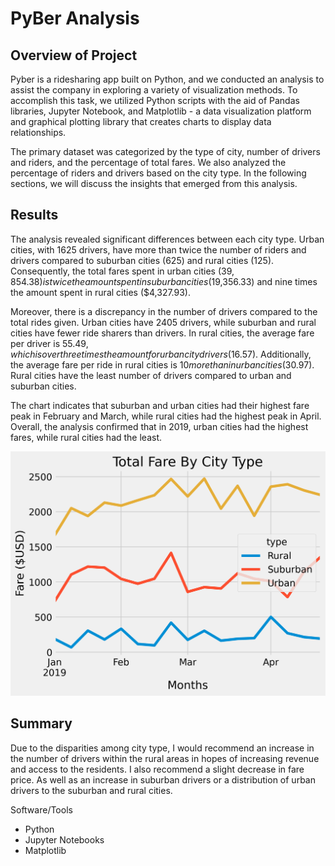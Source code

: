 # PyBer Analysis

## Overview of Project
Pyber is a ridesharing app built on Python, and we conducted an analysis to assist the company in exploring a variety of visualization methods. To accomplish this task, we utilized Python scripts with the aid of Pandas libraries, Jupyter Notebook, and Matplotlib - a data visualization platform and graphical plotting library that creates charts to display data relationships.

The primary dataset was categorized by the type of city, number of drivers and riders, and the percentage of total fares. We also analyzed the percentage of riders and drivers based on the city type. In the following sections, we will discuss the insights that emerged from this analysis.

## Results
The analysis revealed significant differences between each city type. Urban cities, with 1625 drivers, have more than twice the number of riders and drivers compared to suburban cities (625) and rural cities (125). Consequently, the total fares spent in urban cities ($39,854.38) is twice the amount spent in suburban cities ($19,356.33) and nine times the amount spent in rural cities ($4,327.93).

Moreover, there is a discrepancy in the number of drivers compared to the total rides given. Urban cities have 2405 drivers, while suburban and rural cities have fewer ride sharers than drivers. In rural cities, the average fare per driver is $55.49, which is over three times the amount for urban city drivers ($16.57). Additionally, the average fare per ride in rural cities is $10 more than in urban cities ($30.97). Rural cities have the least number of drivers compared to urban and suburban cities.

The chart indicates that suburban and urban cities had their highest fare peak in February and March, while rural cities had the highest peak in April. Overall, the analysis confirmed that in 2019, urban cities had the highest fares, while rural cities had the least.

![plot](PyBer_fare_summary.png)

## Summary
Due to the disparities among city type, I would recommend an increase in the number of drivers within the rural areas in hopes of increasing revenue and access to the residents. I also recommend a slight decrease in fare price. As well as an increase in suburban drivers or a distribution of urban drivers to the suburban and rural cities.

Software/Tools
* Python
* Jupyter Notebooks
* Matplotlib
